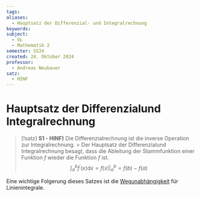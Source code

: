 ```yaml
---
tags: 
aliases:
  - Hauptsatz der Differenzial- und Integralrechnung
keywords: 
subject:
  - VL
  - Mathematik 2
semester: SS24
created: 24. Oktober 2024
professor:
  - Andreas Neubauer
satz:
  - HINF
---
```

 

# Hauptsatz der Differenzialund Integralrechnung

> [!satz] **S1 - HINF)** Die Differenzialrechnung ist die inverse Operation zur Integralrechnung.
    > Der Hauptsatz der Differenzialund Integralrechnung besagt, dass die Ableitung der Stammfunktion einer Funktion $f$ wieder die Funktion $f$ ist. 
> $$\int_a^b f^{\prime}(x) \mathrm{d} x=f(x)\Bigg|_a ^b=f(b)-f(a) $$

Eine wichtige Folgerung dieses Satzes ist die [Wegunabhängigkeit](Wegunabhängig.md) für Linienintegrale.